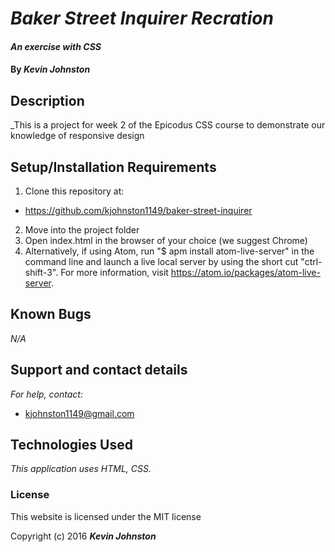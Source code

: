 # _Baker Street Inquirer Recration_

#### _An exercise with CSS_

#### By _**Kevin Johnston**_

## Description

_This is a project for week 2 of the Epicodus CSS course to demonstrate our knowledge of responsive design

## Setup/Installation Requirements

1. Clone this repository at:
  * https://github.com/kjohnston1149/baker-street-inquirer
2. Move into the project folder
3. Open index.html in the browser of your choice (we suggest Chrome)
4. Alternatively, if using Atom, run "$ apm install atom-live-server" in the command line and launch a live local server by using the short cut "ctrl-shift-3".  For more information, visit https://atom.io/packages/atom-live-server.

## Known Bugs

_N/A_

## Support and contact details

_For help, contact:_
* [kjohnston1149@gmail.com](mailto:kjohnston1149@gmail.com)

## Technologies Used

_This application uses HTML, CSS._

### License

This website is licensed under the MIT license

Copyright (c) 2016 **_Kevin Johnston_**
